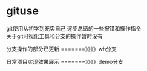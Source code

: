 # gituse
git使用从初学到充实自己
逐步总结的一些报错和操作指令  
关于git可视化工具和分支的操作暂时没有

分支操作的部分已更新 =======》》》》wh分支

日常项目实现效果展示 =======》》》》demo分支
